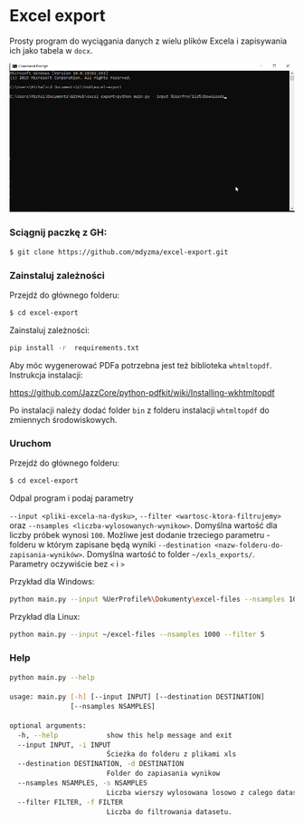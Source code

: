 # Excel export
Prosty program do wyciągania danych z wielu plików Excela i zapisywania ich jako tabela w `docx`.

![](short.gif)

### Sciągnij paczkę z GH:

```bash
$ git clone https://github.com/mdyzma/excel-export.git

```

### Zainstaluj zależności

Przejdź do głównego folderu:

```bash
$ cd excel-export
```
Zainstaluj zależności:

```bash
pip install -r  requirements.txt
```


Aby móc wygenerować PDFa potrzebna jest też biblioteka `whtmltopdf`. Instrukcja instalacji:

https://github.com/JazzCore/python-pdfkit/wiki/Installing-wkhtmltopdf


Po instalacji należy dodać folder `bin` z folderu instalacji `whtmltopdf` do zmiennych środowiskowych.


### Uruchom

Przejdź do głównego folderu:

```bash
$ cd excel-export
```
Odpal program i podaj parametry

`--input <pliki-excela-na-dysku>`, `--filter <wartosc-ktora-filtrujemy>` oraz `--nsamples <liczba-wylosowanych-wynikow>`. Domyślna wartość dla liczby próbek wynosi `100`. Możliwe jest dodanie trzeciego parametru - folderu w którym zapisane będą wyniki `--destination <nazw-folderu-do-zapisania-wyników>`. Domyślna wartość to folder `~/exls_exports/`. Parametry oczywiście bez `<` i `>`

Przykład dla Windows:

```bash
python main.py --input %UerProfile%\Dokumenty\excel-files --nsamples 1000 --filter 5
```

Przykład dla Linux:

```bash
python main.py --input ~/excel-files --nsamples 1000 --filter 5
```


### Help

```bash
python main.py --help

usage: main.py [-h] [--input INPUT] [--destination DESTINATION]
               [--nsamples NSAMPLES]

optional arguments:
  -h, --help            show this help message and exit
  --input INPUT, -i INPUT
                        Ścieżka do folderu z plikami xls
  --destination DESTINATION, -d DESTINATION
                        Folder do zapiasania wynikow
  --nsamples NSAMPLES, -s NSAMPLES
                        Liczba wierszy wylosowana losowo z calego datasetu.
  --filter FILTER, -f FILTER
                        Liczba do filtrowania datasetu.
```
